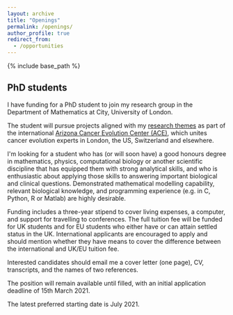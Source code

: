 ```yaml
---
layout: archive
title: "Openings"
permalink: /openings/
author_profile: true
redirect_from:
  - /opportunities
---
```


{% include base_path %}

## PhD students

I have funding for a PhD student to join my research group in the Department of Mathematics at City, University of London.

The student will pursue projects aligned with my [research themes](research.md) as part of the international <a href="https://cancer-insights.asu.edu/">Arizona Cancer Evolution Center (ACE)</a>, which unites cancer evolution experts in London, the US, Switzerland and elsewhere.

I'm looking for a student who has (or will soon have) a good honours degree in mathematics, physics, computational biology or another scientific discipline that has equipped them with strong analytical skills, and who is enthusiastic about applying those skills to answering important biological and clinical questions. Demonstrated mathematical modelling capability, relevant biological knowledge, and programming experience (e.g. in C, Python, R or Matlab) are highly desirable.

Funding includes a three-year stipend to cover living expenses, a computer, and support for travelling to conferences. The full tuition fee will be funded for UK students and for EU students who either have or can attain settled status in the UK. International applicants are encouraged to apply and should mention whether they have means to cover the difference between the international and UK/EU tuition fee.

Interested candidates should email me a cover letter (one page), CV, transcripts, and the names of two references.

The position will remain available until filled, with an initial application deadline of 15th March 2021.

The latest preferred starting date is July 2021.
